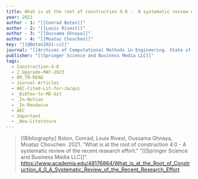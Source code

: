 ```yaml
---
title: What is at the root of construction 4.0 -  A systematic review of the recent research effort
year: 2021
author - 1: "[[Conrad Boton]]"
author - 2: "[[Louis Rivest]]"
author - 3: "[[Oussama Ghnaya]]"
author - 4: "[[Moataz Chouchen]]"
key: "[[@Boton2021-cz]]"
journal: "[[Archives of Computational Methods in Engineering. State of the Art Reviews]]"
publisher: "[[Springer Science and Business Media LLC]]"
tags:
  - Construction-4-0
  - 2_Upgrade-MAY-2023
  - 00_TO-READ
  - Journal-Articles
  - AEC-Cited-Lit-for-Jacqui
  - _BibTex-to-MD-Git
  - _In-Notion
  - _In-Readwise
  - AEC
  - Important
  - _New-Literature
---
```


> [!Bibliography]
> Boton, Conrad, Louis Rivest, Oussama Ghnaya, Moataz Chouchen. 2021. “What is at the root of construction 4.0 -  A systematic review of the recent research effort.” "[[Springer Science and Business Media LLC]]". https://www.academia.edu/48176864/What_is_at_the_Root_of_Construction_4_0_A_Systematic_Review_of_the_Recent_Research_Effort